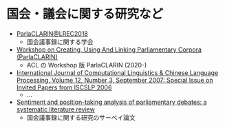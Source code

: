 国会・議会に関する研究など
===
- [ParlaCLARIN@LREC2018](https://www.clarin.eu/ParlaCLARIN)
    - 国会議事録に関する学会
- [Workshop on Creating, Using And Linking Parliamentary Corpora (ParlaCLARIN)](https://www.aclweb.org/anthology/venues/parlaclarin/)
    - ACL の Workshop 版 ParlaCLARIN (2020-)
- [International Journal of Computational Linguistics & Chinese Language Processing, Volume 12, Number 3, September 2007: Special Issue on Invited Papers from ISCSLP 2006](https://www.aclweb.org/anthology/volumes/O07-5/)
    - ...
- [Sentiment and position-taking analysis of parliamentary debates: a systematic literature review](https://link.springer.com/article/10.1007/s42001-019-00060-w)
    - 国会議事録に関する研究のサーベイ論文
